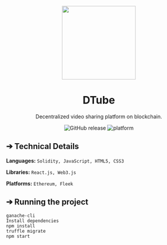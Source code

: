 <p align="center">
  <img align="center" src="https://github.com/AkhileshThite/DTube/blob/main/public/readme.png" width="200" height="200"></img>
</p>

<h1 align="center">DTube</h1>

<p aign="center"><p align="center">Decentralized video sharing platform on blockchain.</p></p>

<div align="center">
  <img src="https://img.shields.io/github/v/release/AkhileshThite/DTube" alt="GitHub release" />
  <img src="https://img.shields.io/badge/Platform-Ethereum-purple.svg" alt="platform">
</div>

## ➔ Technical Details
**Languages:**
```Solidity, JavaScript, HTML5, CSS3```

**Libraries:** 
```React.js, Web3.js```

**Platforms:** 
```Ethereum, Fleek```


## ➔ Running the project
```
ganache-cli
Install dependencies
npm install
truffle migrate
npm start
```
